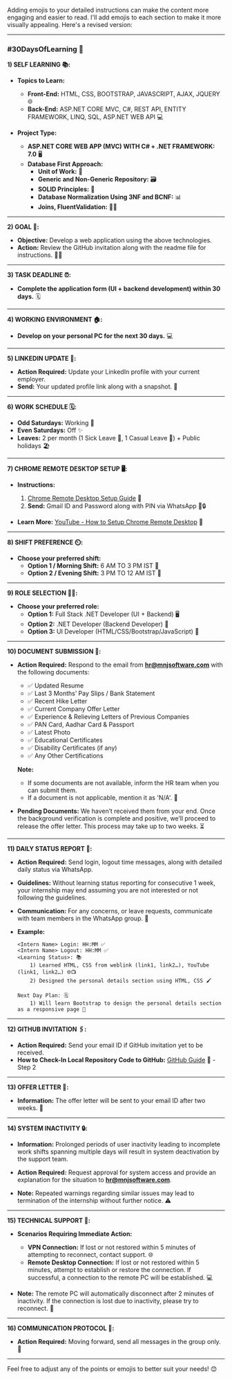 Adding emojis to your detailed instructions can make the content more engaging and easier to read. I'll add emojis to each section to make it more visually appealing. Here's a revised version:

---

### #30DaysOfLearning 🚀

**1) SELF LEARNING 📚:**
- **Topics to Learn:**
  - **Front-End:** HTML, CSS, BOOTSTRAP, JAVASCRIPT, AJAX, JQUERY 🌐
  - **Back-End:** ASP.NET CORE MVC, C#, REST API, ENTITY FRAMEWORK, LINQ, SQL, ASP.NET WEB API 💻

- **Project Type:** 
  - **ASP.NET CORE WEB APP (MVC) WITH C# + .NET FRAMEWORK: 7.0** 🖥️
  - **Database First Approach:**
    - **Unit of Work:** 🔄
    - **Generic and Non-Generic Repository:** 🗃️
    - **SOLID Principles:** 📏
    - **Database Normalization Using 3NF and BCNF:** 📊
    - **Joins, FluentValidation:** 🔗✅

---

**2) GOAL 🎯:**
- **Objective:** Develop a web application using the above technologies.
- **Action:** Review the GitHub invitation along with the readme file for instructions. 📧📜

---

**3) TASK DEADLINE ⏰:**
- **Complete the application form (UI + backend development) within 30 days.** 🗓️

---

**4) WORKING ENVIRONMENT 🏠:**
- **Develop on your personal PC for the next 30 days.** 💻

---

**5) LINKEDIN UPDATE 🔗:**
- **Action Required:** Update your LinkedIn profile with your current employer. 
- **Send:** Your updated profile link along with a snapshot. 📸

---

**6) WORK SCHEDULE 🗓️:**
- **Odd Saturdays:** Working 📅
- **Even Saturdays:** Off ✨
- **Leaves:** 2 per month (1 Sick Leave 🤒, 1 Casual Leave 🎉) + Public holidays 🏖️

---

**7) CHROME REMOTE DESKTOP SETUP 🖥️:**
- **Instructions:**
  1. [Chrome Remote Desktop Setup Guide](https://drive.google.com/file/d/14HNezA6LU3QlmzAzxp2DDBSKlaR86Aqm) 📑
  2. **Send:** Gmail ID and Password along with PIN via WhatsApp 📲🔒

- **Learn More:** [YouTube - How to Setup Chrome Remote Desktop](https://www.youtube.com) 🎥

---

**8) SHIFT PREFERENCE ⏲️:**
- **Choose your preferred shift:**
  - **Option 1 / Morning Shift:** 6 AM TO 3 PM IST 🌅
  - **Option 2 / Evening Shift:** 3 PM TO 12 AM IST 🌇

---

**9) ROLE SELECTION 👩‍💻:**
- **Choose your preferred role:**
  - **Option 1:** Full Stack .NET Developer (UI + Backend) 🖥️
  - **Option 2:** .NET Developer (Backend Developer) 🔧
  - **Option 3:** UI Developer (HTML/CSS/Bootstrap/JavaScript) 🎨

---

**10) DOCUMENT SUBMISSION 📄:**
- **Action Required:** Respond to the email from **hr@mnjsoftware.com** with the following documents:
  - ✅ Updated Resume
  - ✅ Last 3 Months’ Pay Slips / Bank Statement
  - ✅ Recent Hike Letter
  - ✅ Current Company Offer Letter
  - ✅ Experience & Relieving Letters of Previous Companies
  - ✅ PAN Card, Aadhar Card & Passport
  - ✅ Latest Photo
  - ✅ Educational Certificates
  - ✅ Disability Certificates (if any)
  - ✅ Any Other Certifications

  **Note:** 
  - If some documents are not available, inform the HR team when you can submit them.
  - If a document is not applicable, mention it as 'N/A'. 📝

- **Pending Documents:** We haven’t received them from your end. Once the background verification is complete and positive, we’ll proceed to release the offer letter. This process may take up to two weeks. ⏳

---

**11) DAILY STATUS REPORT 📅:**
- **Action Required:** Send login, logout time messages, along with detailed daily status via WhatsApp. 
- **Guidelines:** Without learning status reporting for consecutive 1 week, your internship may end assuming you are not interested or not following the guidelines.

- **Communication:** For any concerns, or leave requests, communicate with team members in the WhatsApp group. 💬

- **Example:**
  ```text
  <Intern Name> Login: HH:MM ✅
  <Intern Name> Logout: HH:MM ✅
  <Learning Status>: 📚
      1) Learned HTML, CSS from weblink (link1, link2…), YouTube (link1, link2…) 🌐📺
      2) Designed the personal details section using HTML, CSS 🖌️

  Next Day Plan: 🗒️
      1) Will learn Bootstrap to design the personal details section as a responsive page 📏
  ```

---

**12) GITHUB INVITATION 🖇️:**
- **Action Required:** Send your email ID if GitHub invitation yet to be received.
- **How to Check-In Local Repository Code to GitHub:** [GitHub Guide](https://docs.github.com/en/get-started/start-your-journey/uploading-a-project-to-github) 📁 - Step 2

---

**13) OFFER LETTER 📨:**
- **Information:** The offer letter will be sent to your email ID after two weeks. 📅

---

**14) SYSTEM INACTIVITY 🔒:**
- **Information:** Prolonged periods of user inactivity leading to incomplete work shifts spanning multiple days will result in system deactivation by the support team.

- **Action Required:** Request approval for system access and provide an explanation for the situation to **hr@mnjsoftware.com**.

- **Note:** Repeated warnings regarding similar issues may lead to termination of the internship without further notice. ⚠️

---

**15) TECHNICAL SUPPORT 🚨:**
- **Scenarios Requiring Immediate Action:**
  - **VPN Connection:** If lost or not restored within 5 minutes of attempting to reconnect, contact support. 🌐
  - **Remote Desktop Connection:** If lost or not restored within 5 minutes, attempt to establish or restore the connection. If successful, a connection to the remote PC will be established. 💻

- **Note:** The remote PC will automatically disconnect after 2 minutes of inactivity. If the connection is lost due to inactivity, please try to reconnect. 🔄

---

**16) COMMUNICATION PROTOCOL 📢:**
- **Action Required:** Moving forward, send all messages in the group only. 💬

---

Feel free to adjust any of the points or emojis to better suit your needs! 😊
